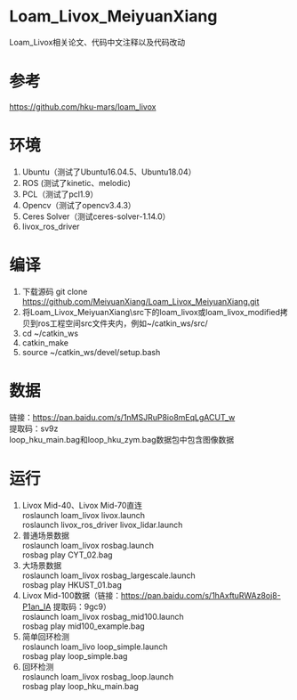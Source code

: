 # Loam_Livox_MeiyuanXiang
Loam_Livox相关论文、代码中文注释以及代码改动

# 参考
https://github.com/hku-mars/loam_livox  

# 环境
1. Ubuntu（测试了Ubuntu16.04.5、Ubuntu18.04）
2. ROS (测试了kinetic、melodic)
3. PCL（测试了pcl1.9）
4. Opencv（测试了opencv3.4.3）
5. Ceres Solver（测试ceres-solver-1.14.0）
6. livox_ros_driver

# 编译
1. 下载源码 git clone https://github.com/MeiyuanXiang/Loam_Livox_MeiyuanXiang.git
2. 将Loam_Livox_MeiyuanXiang\src下的loam_livox或loam_livox_modified拷贝到ros工程空间src文件夹内，例如~/catkin_ws/src/
3. cd ~/catkin_ws
4. catkin_make
5. source ~/catkin_ws/devel/setup.bash

# 数据
链接：https://pan.baidu.com/s/1nMSJRuP8io8mEqLgACUT_w  
提取码：sv9z  
loop_hku_main.bag和loop_hku_zym.bag数据包中包含图像数据  

# 运行
1. Livox Mid-40、Livox Mid-70直连  
roslaunch loam_livox livox.launch  
roslaunch livox_ros_driver livox_lidar.launch  
2. 普通场景数据  
roslaunch loam_livox rosbag.launch  
rosbag play CYT_02.bag  
3. 大场景数据  
roslaunch loam_livox rosbag_largescale.launch  
rosbag play HKUST_01.bag  
4. Livox Mid-100数据（链接：https://pan.baidu.com/s/1hAxftuRWAz8oj8-P1an_IA 提取码：9gc9）  
roslaunch loam_livox rosbag_mid100.launch  
rosbag play mid100_example.bag  
5. 简单回环检测  
roslaunch loam_livo loop_simple.launch  
rosbag play loop_simple.bag  
6. 回环检测  
roslaunch loam_livox rosbag_loop.launch  
rosbag play loop_hku_main.bag

